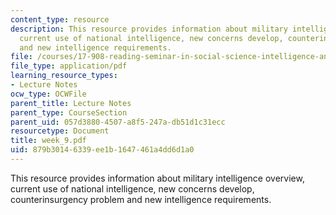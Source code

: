 ```yaml
---
content_type: resource
description: This resource provides information about military intelligence overview,
  current use of national intelligence, new concerns develop, counterinsurgency problem
  and new intelligence requirements.
file: /courses/17-908-reading-seminar-in-social-science-intelligence-and-national-security-fall-2005/879b30146339ee1b1647461a4dd6d1a0_week_9.pdf
file_type: application/pdf
learning_resource_types:
- Lecture Notes
ocw_type: OCWFile
parent_title: Lecture Notes
parent_type: CourseSection
parent_uid: 057d3880-4507-a8f5-247a-db51d1c31ecc
resourcetype: Document
title: week_9.pdf
uid: 879b3014-6339-ee1b-1647-461a4dd6d1a0
---
```

This resource provides information about military intelligence overview, current use of national intelligence, new concerns develop, counterinsurgency problem and new intelligence requirements.

